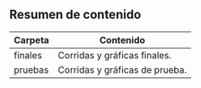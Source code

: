 ## Resumen de contenido

| Carpeta | Contenido                      |
|---------|--------------------------------|
| finales | Corridas y gráficas finales.   |
| pruebas | Corridas y gráficas de prueba. |